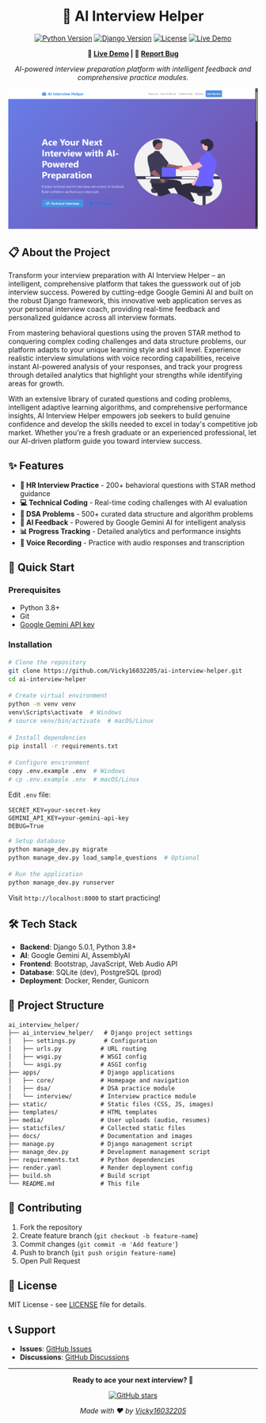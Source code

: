 <div align="center">

# 🤖 AI Interview Helper

[![Python Version](https://img.shields.io/badge/python-3.8%2B-blue.svg)](https://python.org)
[![Django Version](https://img.shields.io/badge/django-5.0.1-green.svg)](https://djangoproject.com)
[![License](https://img.shields.io/badge/license-MIT-blue.svg)](LICENSE)
[![Live Demo](https://img.shields.io/badge/demo-live-success.svg)](https://ai-interview-helper.onrender.com/)

**🚀 [Live Demo](https://ai-interview-helper.onrender.com/) | 🐛 [Report Bug](https://github.com/Vicky16032205/ai-interview-helper/issues)**

*AI-powered interview preparation platform with intelligent feedback and comprehensive practice modules.*

![AI Interview Helper Screenshot](docs/images/screenshot.png)

</div>

## 📋 About the Project

Transform your interview preparation with AI Interview Helper – an intelligent, comprehensive platform that takes the guesswork out of job interview success. Powered by cutting-edge Google Gemini AI and built on the robust Django framework, this innovative web application serves as your personal interview coach, providing real-time feedback and personalized guidance across all interview formats.

From mastering behavioral questions using the proven STAR method to conquering complex coding challenges and data structure problems, our platform adapts to your unique learning style and skill level. Experience realistic interview simulations with voice recording capabilities, receive instant AI-powered analysis of your responses, and track your progress through detailed analytics that highlight your strengths while identifying areas for growth.

With an extensive library of curated questions and coding problems, intelligent adaptive learning algorithms, and comprehensive performance insights, AI Interview Helper empowers job seekers to build genuine confidence and develop the skills needed to excel in today's competitive job market. Whether you're a fresh graduate or an experienced professional, let our AI-driven platform guide you toward interview success.

## ✨ Features

- **🎤 HR Interview Practice** - 200+ behavioral questions with STAR method guidance
- **💻 Technical Coding** - Real-time coding challenges with AI evaluation
- **🧮 DSA Problems** - 500+ curated data structure and algorithm problems
- **🧠 AI Feedback** - Powered by Google Gemini AI for intelligent analysis
- **📊 Progress Tracking** - Detailed analytics and performance insights
- **🎵 Voice Recording** - Practice with audio responses and transcription

## 🚀 Quick Start

### Prerequisites
- Python 3.8+
- Git
- [Google Gemini API key](https://aistudio.google.com/)

### Installation

```bash
# Clone the repository
git clone https://github.com/Vicky16032205/ai-interview-helper.git
cd ai-interview-helper

# Create virtual environment
python -m venv venv
venv\Scripts\activate  # Windows
# source venv/bin/activate  # macOS/Linux

# Install dependencies
pip install -r requirements.txt

# Configure environment
copy .env.example .env  # Windows
# cp .env.example .env  # macOS/Linux
```

Edit `.env` file:
```env
SECRET_KEY=your-secret-key
GEMINI_API_KEY=your-gemini-api-key
DEBUG=True
```

```bash
# Setup database
python manage_dev.py migrate
python manage_dev.py load_sample_questions  # Optional

# Run the application
python manage_dev.py runserver
```

Visit `http://localhost:8000` to start practicing!

## 🛠 Tech Stack

- **Backend**: Django 5.0.1, Python 3.8+
- **AI**: Google Gemini AI, AssemblyAI
- **Frontend**: Bootstrap, JavaScript, Web Audio API
- **Database**: SQLite (dev), PostgreSQL (prod)
- **Deployment**: Docker, Render, Gunicorn

## 📁 Project Structure

```
ai_interview_helper/
├── ai_interview_helper/   # Django project settings
│   ├── settings.py        # Configuration
│   ├── urls.py           # URL routing
│   ├── wsgi.py           # WSGI config
│   └── asgi.py           # ASGI config
├── apps/                 # Django applications
│   ├── core/             # Homepage and navigation
│   ├── dsa/              # DSA practice module
│   └── interview/        # Interview practice module
├── static/               # Static files (CSS, JS, images)
├── templates/            # HTML templates
├── media/                # User uploads (audio, resumes)
├── staticfiles/          # Collected static files
├── docs/                 # Documentation and images
├── manage.py             # Django management script
├── manage_dev.py         # Development management script
├── requirements.txt      # Python dependencies
├── render.yaml           # Render deployment config
├── build.sh              # Build script
└── README.md             # This file
```

## 🤝 Contributing

1. Fork the repository
2. Create feature branch (`git checkout -b feature-name`)
3. Commit changes (`git commit -m 'Add feature'`)
4. Push to branch (`git push origin feature-name`)
5. Open Pull Request

## 📄 License

MIT License - see [LICENSE](LICENSE) file for details.

## 📞 Support

- **Issues**: [GitHub Issues](https://github.com/Vicky16032205/ai-interview-helper/issues)
- **Discussions**: [GitHub Discussions](https://github.com/Vicky16032205/ai-interview-helper/discussions)

---

<div align="center">

**Ready to ace your next interview? 🚀**

[![GitHub stars](https://img.shields.io/github/stars/Vicky16032205/ai-interview-helper?style=social)](https://github.com/Vicky16032205/ai-interview-helper/stargazers)

*Made with ❤️ by [Vicky16032205](https://github.com/Vicky16032205)*

</div>
